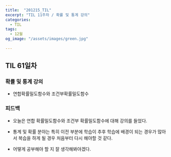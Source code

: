```yaml
---
title:  "201215_TIL"
excerpt: "TIL 11주차 / 확률 및 통계 강의"
categories:
  - TIL
tags:
  - 12월
og_image: "/assets/images/green.jpg"
  
---
```

## TIL 61일차

### 확률 및 통계 강의
- 연합확률밀도함수와 조건부확률밀도함수

### 피드백
- 오늘은 연합 확률밀도함수와 조건부 확률밀도함수에 대해 강의를 들었다.
- 통계 및 확률 분야는 특히 이전 부분에 학습이 추후 학습에 배경이 되는 경우가 많아서 복습을 하게 될 경우 처음부터 다시 해야할 것 같다.

- 어떻게 공부해야 할 지 잘 생각해봐야겠다.